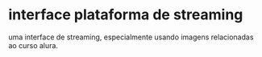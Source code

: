 # interface plataforma de streaming
 uma interface de streaming, especialmente usando imagens relacionadas ao curso alura. 
